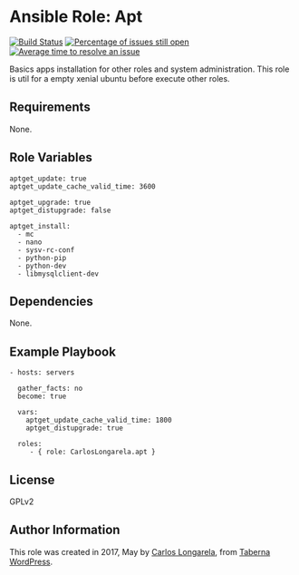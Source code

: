 Ansible Role: Apt
=========

[![Build Status](https://travis-ci.org/CarlosLongarela/ansible-role-apt.svg?branch=master)](https://travis-ci.org/CarlosLongarela/ansible-role-apt)
[![Percentage of issues still open](http://isitmaintained.com/badge/open/CarlosLongarela/ansible-role-apt.svg)](http://isitmaintained.com/project/CarlosLongarela/ansible-role-apt "Percentage of issues still open")
[![Average time to resolve an issue](http://isitmaintained.com/badge/resolution/CarlosLongarela/ansible-role-apt.svg)](http://isitmaintained.com/project/CarlosLongarela/ansible-role-apt "Average time to resolve an issue")

Basics apps installation for other roles and system administration. This role is util for a empty xenial ubuntu before execute other roles.

Requirements
------------

None.

Role Variables
--------------

    aptget_update: true
    aptget_update_cache_valid_time: 3600

    aptget_upgrade: true
    aptget_distupgrade: false

    aptget_install:
      - mc
      - nano
      - sysv-rc-conf
      - python-pip
      - python-dev
      - libmysqlclient-dev

Dependencies
------------

None.

Example Playbook
----------------

    - hosts: servers

      gather_facts: no
      become: true

      vars:
        aptget_update_cache_valid_time: 1800
        aptget_distupgrade: true

      roles:
         - { role: CarlosLongarela.apt }

License
-------

GPLv2

Author Information
------------------

This role was created in 2017, May by [Carlos Longarela](mailto:carlos@longarela.eu), from [Taberna WordPress](https://tabernawp.com/).
